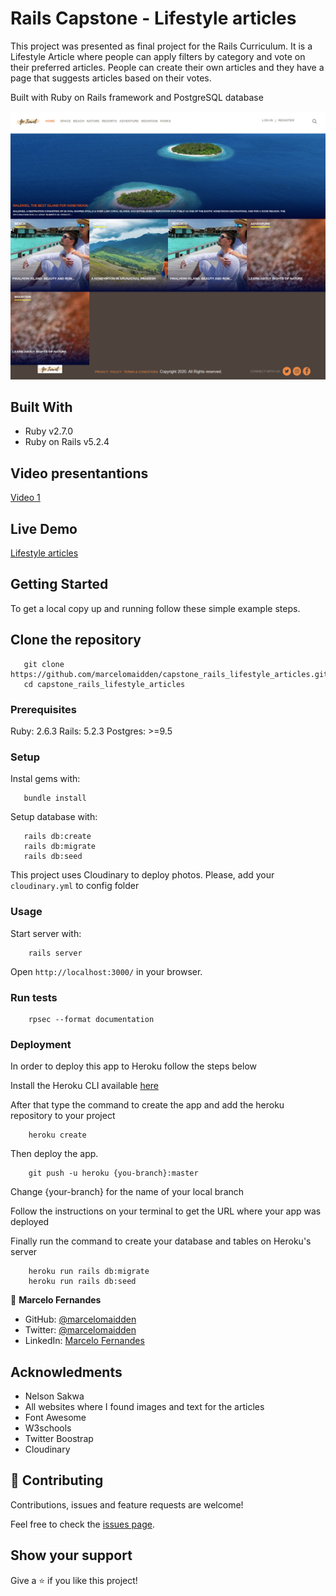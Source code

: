 # Rails Capstone - Lifestyle articles

This project was presented as final project for the Rails Curriculum. It is a Lifestyle Article where people can apply filters by category and vote on their preferred articles.
People can create their own articles and they have a page that suggests articles based on their votes.

Built with Ruby on Rails framework and PostgreSQL database

![screenshot](./docs/screenshot.png)

## Built With

- Ruby v2.7.0
- Ruby on Rails v5.2.4

## Video presentantions

[Video 1](https://www.loom.com/share/c4245263856a4d3d94467d093c304e3a)

## Live Demo

[Lifestyle articles](https://lit-brushlands-34939.herokuapp.com/ )


## Getting Started

To get a local copy up and running follow these simple example steps.

## Clone the repository

```
   git clone https://github.com/marcelomaidden/capstone_rails_lifestyle_articles.git
   cd capstone_rails_lifestyle_articles
```

### Prerequisites

Ruby: 2.6.3
Rails: 5.2.3
Postgres: >=9.5

### Setup

Instal gems with:

```
   bundle install
```

Setup database with:

```
   rails db:create
   rails db:migrate
   rails db:seed
```

This project uses Cloudinary to deploy photos. 
Please, add your `cloudinary.yml` to config folder

### Usage

Start server with:

```
    rails server
```

Open `http://localhost:3000/` in your browser.

### Run tests

```
    rpsec --format documentation
```


### Deployment

In order to deploy this app to Heroku follow the steps below

Install the Heroku CLI available [here](https://devcenter.heroku.com/articles/heroku-cli)

After that type the command to create the app and add the heroku repository to your project

```
    heroku create
```

Then deploy the app.

```
    git push -u heroku {you-branch}:master
```
    
Change {your-branch} for the name of your local branch

Follow the instructions on your terminal to get the URL where your app was deployed


Finally run the command to create your database and tables on Heroku's server

```
    heroku run rails db:migrate
    heroku run rails db:seed
``` 

👤 **Marcelo Fernandes**

- GitHub: [@marcelomaidden](https://github.com/marcelomaidden)
- Twitter: [@marcelomaidden](https://twitter.com/marcelomaidden)
- LinkedIn: [Marcelo Fernandes](https://linkedin.com/in/marcelofernandesdearaujo)

## Acknowledments
- Nelson Sakwa
- All websites where I found images and text for the articles
- Font Awesome
- W3schools
- Twitter Boostrap
- Cloudinary

## 🤝 Contributing

Contributions, issues and feature requests are welcome!

Feel free to check the [issues page](https://github.com/marcelomaidden/capstone_rails_lifestyle_articles/issues/).

## Show your support

Give a ⭐️ if you like this project!
